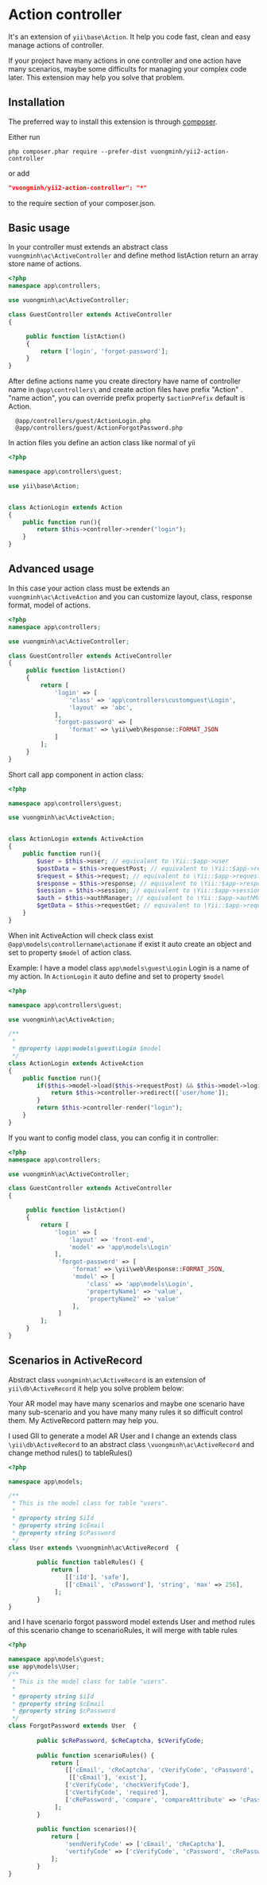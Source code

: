 Action controller
============================

It's an extension of `yii\base\Action`. It help you code fast, clean and easy manage actions of controller.

If your project have many actions in one controller and one action have many scenarios, maybe some difficults for managing your complex code later. This extension may help you solve that problem.


Installation
-------------------

The preferred way to install this extension is through [composer](http://getcomposer.org/download/).

Either run

```
php composer.phar require --prefer-dist vuongminh/yii2-action-controller
```

or add

```json
"vuongminh/yii2-action-controller": "*"
```

to the require section of your composer.json.

Basic usage
------------

In your controller must extends an abstract class `vuongminh\ac\ActiveController` and define method listAction return an array store name of actions.

```php
<?php
namespace app\controllers;

use vuongminh\ac\ActiveController;

class GuestController extends ActiveController
{

     public function listAction()
     {
         return ['login', 'forgot-password'];
     }   
}
```

After define actions name you create directory have name of controller name in `@app\controllers\` and create action files have prefix "Action" . "name action", you can override prefix property `$actionPrefix` default is Action.

      @app/controllers/guest/ActionLogin.php
      @app/controllers/guest/ActionForgotPassword.php



In action files you define an action class like normal of yii

```php
<?php

namespace app\controllers\guest;

use yii\base\Action;


class ActionLogin extends Action
{
    public function run(){
        return $this->controller->render("login");
    }
}
```

Advanced usage
------------

In this case your action class must be extends an `vuongminh\ac\ActiveAction` and you can customize layout, class, response format, model of actions.

```php
<?php
namespace app\controllers;

use vuongminh\ac\ActiveController;

class GuestController extends ActiveController
{
     public function listAction()
     {
         return [
             'login' => [
                 'class' => 'app\controllers\customguest\Login',
                 'layout' => 'abc',
             ],
             'forgot-password' => [
                 'format' => \yii\web\Response::FORMAT_JSON
             ]
         ];
     }   
}
```

Short call app component in action class:

```php
<?php

namespace app\controllers\guest;

use vuongminh\ac\ActiveAction;


class ActionLogin extends ActiveAction
{
    public function run(){
        $user = $this->user; // equivalent to \Yii::$app->user
        $postData = $this->requestPost; // equivalent to \Yii::$app->request->post()
        $request = $this->request; // equivalent to \Yii::$app->request
        $response = $this->response; // equivalent to \Yii::$app->response
        $session = $this->session; // equivalent to \Yii::$app->session
        $auth = $this->authManager; // equivalent to \Yii::$app->authManager
        $getData = $this->requestGet; // equivalent to \Yii::$app->request->get()
    }
}
```

When init ActiveAction will check class exist `@app\models\controllername\actioname` if exist it auto create an object and set to property `$model` of action class.

Example: I have a model class `app\models\guest\Login` Login is a name of my action. In `ActionLogin` it auto define and set to property `$model`

```php
<?php

namespace app\controllers\guest;

use vuongminh\ac\ActiveAction;

/**
 *
 * @property \app\models\guest\Login $model
 */
class ActionLogin extends ActiveAction
{
    public function run(){
        if($this->model->load($this->requestPost) && $this->model->login()){
            return $this->controller->redirect(['user/home']);
        }
        return $this->controller-render("login");
    }
}
```

If you want to config model class, you can config it in controller:

```php
<?php
namespace app\controllers;

use vuongminh\ac\ActiveController;

class GuestController extends ActiveController
{

     public function listAction()
     {
         return [
             'login' => [
                 'layout' => 'front-end',
                 'model' => 'app\models\Login'
             ],
              'forgot-password' => [
                  'format' => \yii\web\Response::FORMAT_JSON,
                  'model' => [
                      'class' => 'app\models\Login',
                      'propertyName1' => 'value',
                      'propertyName2' => 'value'
                  ],
              ]            
         ];
     }   
}
```

Scenarios in ActiveRecord
------------

Abstract class `vuongminh\ac\ActiveRecord` is an extension of `yii\db\ActiveRecord` it help you solve problem below:

Your AR model may have many scenarios and maybe one scenario have many sub-scenario and you have many many rules it so difficult control them. My ActiveRecord pattern may help you.

I used GII to generate a model AR User and I change an extends class `\yii\db\ActiveRecord` to an abstract class `\vuongminh\ac\ActiveRecord` and change method rules() to tableRules()

```php
<?php

namespace app\models;

/**
 * This is the model class for table "users".
 *
 * @property string $iId
 * @property string $cEmail
 * @property string $cPassword
 */
class User extends \vuongminh\ac\ActiveRecord  {
    
        public function tableRules() {
            return [
                [['iId'], 'safe'],
                [['cEmail', 'cPassword'], 'string', 'max' => 256],
             ];
        }
}
```

and I have scenario forgot password model extends User and method rules of this scenario change to scenarioRules, it will merge with table rules

```php
<?php

namespace app\models\guest;
use app\models\User;
/**
 * This is the model class for table "users".
 *
 * @property string $iId
 * @property string $cEmail
 * @property string $cPassword
 */
class ForgotPassword extends User  {
    
        public $cRePassword, $cReCaptcha, $cVerifyCode;
        
        public function scenarioRules() {
            return [
                [['cEmail', 'cReCaptcha', 'cVerifyCode', 'cPassword', 'cRePassword'], 'required'],
                 [['cEmail'], 'exist'],
                ['cVerifyCode', 'checkVerifyCode'],
                ['cVertifyCode', 'required'],
                ['cRePassword', 'compare', 'compareAttribute' => 'cPassword']
             ];
        }
        
        public function scenarios(){
            return [
                'sendVerifyCode' => ['cEmail', 'cReCaptcha'],
                'vertifyCode' => ['cVerifyCode', 'cPassword', 'cRePassword']
            ];            
        }
}
```
